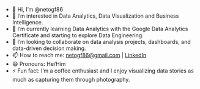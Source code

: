 - 👋 Hi, I’m @netogf86
- 👀 I’m interested in Data Analytics, Data Visualization and Business Intelligence.
- 🌱 I’m currently learning Data Analytics with the Google Data Analytics Certificate and starting to explore Data Engineering.
- 💞️ I’m looking to collaborate on data analysis projects, dashboards, and data-driven decision making.
- 📫 How to reach me: netogf86@gmail.com | [LinkedIn](https://www.linkedin.com/in/ernestogutierrezflores/)
- 😄 Pronouns: He/Him
- ⚡ Fun fact: I’m a coffee enthusiast and I enjoy visualizing data stories as much as capturing them through photography.

<!---
netogf86/netogf86 is a ✨ special ✨ repository because its `README.md` (this file) appears on your GitHub profile.
You can click the Preview link to take a look at your changes.
--->
